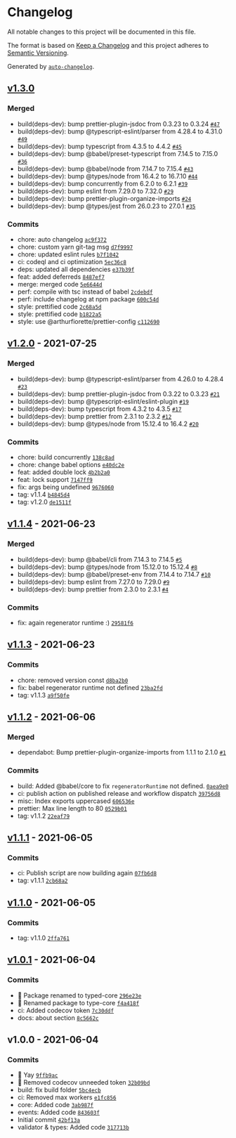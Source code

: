 # Changelog

All notable changes to this project will be documented in this file.

The format is based on [Keep a Changelog](https://keepachangelog.com/en/1.0.0/)
and this project adheres to [Semantic Versioning](https://semver.org/spec/v2.0.0.html).

Generated by [`auto-changelog`](https://github.com/CookPete/auto-changelog).

## [v1.3.0](https://github.com/ArthurFiorette/typed-core/compare/v1.2.0...v1.3.0)

### Merged

- build(deps-dev): bump prettier-plugin-jsdoc from 0.3.23 to 0.3.24 [`#47`](https://github.com/ArthurFiorette/typed-core/pull/47)
- build(deps-dev): bump @typescript-eslint/parser from 4.28.4 to 4.31.0 [`#49`](https://github.com/ArthurFiorette/typed-core/pull/49)
- build(deps-dev): bump typescript from 4.3.5 to 4.4.2 [`#45`](https://github.com/ArthurFiorette/typed-core/pull/45)
- build(deps-dev): bump @babel/preset-typescript from 7.14.5 to 7.15.0 [`#36`](https://github.com/ArthurFiorette/typed-core/pull/36)
- build(deps-dev): bump @babel/node from 7.14.7 to 7.15.4 [`#43`](https://github.com/ArthurFiorette/typed-core/pull/43)
- build(deps-dev): bump @types/node from 16.4.2 to 16.7.10 [`#44`](https://github.com/ArthurFiorette/typed-core/pull/44)
- build(deps-dev): bump concurrently from 6.2.0 to 6.2.1 [`#39`](https://github.com/ArthurFiorette/typed-core/pull/39)
- build(deps-dev): bump eslint from 7.29.0 to 7.32.0 [`#29`](https://github.com/ArthurFiorette/typed-core/pull/29)
- build(deps-dev): bump prettier-plugin-organize-imports [`#24`](https://github.com/ArthurFiorette/typed-core/pull/24)
- build(deps-dev): bump @types/jest from 26.0.23 to 27.0.1 [`#35`](https://github.com/ArthurFiorette/typed-core/pull/35)

### Commits

- chore: auto changelog [`ac9f372`](https://github.com/ArthurFiorette/typed-core/commit/ac9f3728f836d104e24bcfb9f04f780c43ef0bb7)
- chore: custom yarn git-tag msg [`d7f9997`](https://github.com/ArthurFiorette/typed-core/commit/d7f9997e06f71b6eba1a9cc2fdb1c405459328c8)
- chore: updated eslint rules [`b7f1042`](https://github.com/ArthurFiorette/typed-core/commit/b7f1042dd59f55a59d895b133ef964f84af7c8dc)
- ci: codeql and ci optimization [`5ec36c8`](https://github.com/ArthurFiorette/typed-core/commit/5ec36c869826cac1ec5007363ee4b8fc46f2bd45)
- deps: updated all dependencies [`e37b39f`](https://github.com/ArthurFiorette/typed-core/commit/e37b39f6f55fd858c9407d93b65ab674a0eea713)
- feat: added deferreds [`8487ef7`](https://github.com/ArthurFiorette/typed-core/commit/8487ef7e6b989c4312c23549d9b5537d65b05970)
- merge: merged code [`5e6644d`](https://github.com/ArthurFiorette/typed-core/commit/5e6644dde1d39735af784657d3d8b74925fd099b)
- perf: compile with tsc instead of babel [`2cdebdf`](https://github.com/ArthurFiorette/typed-core/commit/2cdebdf159e4906e80d13b646eac604541617054)
- perf: include changelog at npm package [`600c54d`](https://github.com/ArthurFiorette/typed-core/commit/600c54d463ffc7215090a4a3cfa545acdc380f10)
- style: prettified code [`2c68a5d`](https://github.com/ArthurFiorette/typed-core/commit/2c68a5dca65da7619f6f49ceb3faec4bf00af81c)
- style: prettified code [`b1822a5`](https://github.com/ArthurFiorette/typed-core/commit/b1822a51f1d9a428d5616dbe90c16aed7debd01f)
- style: use @arthurfiorette/prettier-config [`c112690`](https://github.com/ArthurFiorette/typed-core/commit/c112690fff722179f62ac1bb020298cf349571ce)

## [v1.2.0](https://github.com/ArthurFiorette/typed-core/compare/v1.1.4...v1.2.0) - 2021-07-25

### Merged

- build(deps-dev): bump @typescript-eslint/parser from 4.26.0 to 4.28.4 [`#23`](https://github.com/ArthurFiorette/typed-core/pull/23)
- build(deps-dev): bump prettier-plugin-jsdoc from 0.3.22 to 0.3.23 [`#21`](https://github.com/ArthurFiorette/typed-core/pull/21)
- build(deps-dev): bump @typescript-eslint/eslint-plugin [`#19`](https://github.com/ArthurFiorette/typed-core/pull/19)
- build(deps-dev): bump typescript from 4.3.2 to 4.3.5 [`#17`](https://github.com/ArthurFiorette/typed-core/pull/17)
- build(deps-dev): bump prettier from 2.3.1 to 2.3.2 [`#12`](https://github.com/ArthurFiorette/typed-core/pull/12)
- build(deps-dev): bump @types/node from 15.12.4 to 16.4.2 [`#20`](https://github.com/ArthurFiorette/typed-core/pull/20)

### Commits

- chore: build concurrently [`138c8ad`](https://github.com/ArthurFiorette/typed-core/commit/138c8ada1dc00360983d65f0e443ff7f35011334)
- chore: change babel options [`e40dc2e`](https://github.com/ArthurFiorette/typed-core/commit/e40dc2e9d10d14bc75a7de5a747e0347df405c93)
- feat: added double lock [`4b2b2a0`](https://github.com/ArthurFiorette/typed-core/commit/4b2b2a03f4a8e6caa524ff564c087b261369d2af)
- feat: lock support [`7147ff9`](https://github.com/ArthurFiorette/typed-core/commit/7147ff921134f78619856420c6c16410c6929788)
- fix: args being undefined [`9676060`](https://github.com/ArthurFiorette/typed-core/commit/96760606286420c9ca999b2f52a44696557e2636)
- tag: v1.1.4 [`b4845d4`](https://github.com/ArthurFiorette/typed-core/commit/b4845d4079400255fee4666a18910a16992a132c)
- tag: v1.2.0 [`de1511f`](https://github.com/ArthurFiorette/typed-core/commit/de1511f32603415930c97022d1dca27e2aa20e70)

## [v1.1.4](https://github.com/ArthurFiorette/typed-core/compare/v1.1.3...v1.1.4) - 2021-06-23

### Merged

- build(deps-dev): bump @babel/cli from 7.14.3 to 7.14.5 [`#5`](https://github.com/ArthurFiorette/typed-core/pull/5)
- build(deps-dev): bump @types/node from 15.12.0 to 15.12.4 [`#8`](https://github.com/ArthurFiorette/typed-core/pull/8)
- build(deps-dev): bump @babel/preset-env from 7.14.4 to 7.14.7 [`#10`](https://github.com/ArthurFiorette/typed-core/pull/10)
- build(deps-dev): bump eslint from 7.27.0 to 7.29.0 [`#9`](https://github.com/ArthurFiorette/typed-core/pull/9)
- build(deps-dev): bump prettier from 2.3.0 to 2.3.1 [`#4`](https://github.com/ArthurFiorette/typed-core/pull/4)

### Commits

- fix: again regenerator runtime :) [`29581f6`](https://github.com/ArthurFiorette/typed-core/commit/29581f6e6cb66cb2e2dfb48b11e7a22260f118fd)

## [v1.1.3](https://github.com/ArthurFiorette/typed-core/compare/v1.1.2...v1.1.3) - 2021-06-23

### Commits

- chore: removed version const [`d8ba2b0`](https://github.com/ArthurFiorette/typed-core/commit/d8ba2b0e22b69fa47592a5669dd8c37705eeff69)
- fix: babel regenerator runtime not defined [`23ba2fd`](https://github.com/ArthurFiorette/typed-core/commit/23ba2fdd22c6dca692b70e0fa6b43178dd4ec16d)
- tag: v1.1.3 [`a9f50fe`](https://github.com/ArthurFiorette/typed-core/commit/a9f50fef62bc0fdb1c8592aa1f9db03aec7fcdb6)

## [v1.1.2](https://github.com/ArthurFiorette/typed-core/compare/v1.1.1...v1.1.2) - 2021-06-06

### Merged

- dependabot: Bump prettier-plugin-organize-imports from 1.1.1 to 2.1.0 [`#1`](https://github.com/ArthurFiorette/typed-core/pull/1)

### Commits

- build: Added @babel/core to fix `regeneratorRuntime` not defined. [`0aea9e0`](https://github.com/ArthurFiorette/typed-core/commit/0aea9e06c1477cd0662f94796f00540e521920c5)
- ci: publish action on published release and workflow dispatch [`39756d8`](https://github.com/ArthurFiorette/typed-core/commit/39756d829dc0023de3be367ea739f56b7ee94796)
- misc: Index exports uppercased [`606536e`](https://github.com/ArthurFiorette/typed-core/commit/606536e8e54c42e8d9d8d14dec66d83636cefeb1)
- prettier: Max line length to 80 [`0529b01`](https://github.com/ArthurFiorette/typed-core/commit/0529b0150d29b0e41e779e958ef3bc08d08d2be1)
- tag: v1.1.2 [`22eaf79`](https://github.com/ArthurFiorette/typed-core/commit/22eaf794402ed21df5567c0b8a7ef082fb07b2dd)

## [v1.1.1](https://github.com/ArthurFiorette/typed-core/compare/v1.1.0...v1.1.1) - 2021-06-05

### Commits

- ci: Publish script are now building again [`07fb6d8`](https://github.com/ArthurFiorette/typed-core/commit/07fb6d8b7dba9ebfb626a2804ec949f971696e1c)
- tag: v1.1.1 [`2cb68a2`](https://github.com/ArthurFiorette/typed-core/commit/2cb68a28656a7d692e618fcd635aaf70be3a41a4)

## [v1.1.0](https://github.com/ArthurFiorette/typed-core/compare/v1.0.1...v1.1.0) - 2021-06-05

### Commits

- tag: v1.1.0 [`2ffa761`](https://github.com/ArthurFiorette/typed-core/commit/2ffa76111fcb8d947ae5caa3dd32a62cc8bae61b)

## [v1.0.1](https://github.com/ArthurFiorette/typed-core/compare/v1.0.0...v1.0.1) - 2021-06-04

### Commits

- 🚚 Package renamed to typed-core [`296e23e`](https://github.com/ArthurFiorette/typed-core/commit/296e23ecd4f1be53f73a2587544cc8470efc70f6)
- 🚚 Renamed package to type-core [`f4a418f`](https://github.com/ArthurFiorette/typed-core/commit/f4a418f5ddd571a63d746461cce4bf9493d0bb85)
- ci: Added codecov token [`7c30ddf`](https://github.com/ArthurFiorette/typed-core/commit/7c30ddf7d2deebbb5827733e35616368d5f34eea)
- docs: about section [`8c5662c`](https://github.com/ArthurFiorette/typed-core/commit/8c5662c34879833080b00f976681e652f36ca37a)

## v1.0.0 - 2021-06-04

### Commits

- 🎉 Yay [`9ffb9ac`](https://github.com/ArthurFiorette/typed-core/commit/9ffb9acf8b3092e40a0ef4fa4f170a923fe9b1b7)
- 👷 Removed codecov unneeded token [`32b09bd`](https://github.com/ArthurFiorette/typed-core/commit/32b09bdcdd588ab23279d36e678436c4578b2745)
- build: fix build folder [`5bc4ecb`](https://github.com/ArthurFiorette/typed-core/commit/5bc4ecb3fb37f7658d8a16dd24b8e015bdebe78d)
- ci: Removed max workers [`e1fc856`](https://github.com/ArthurFiorette/typed-core/commit/e1fc85693242c3b057b70ed5ac188167f588dc29)
- core: Added code [`3ab987f`](https://github.com/ArthurFiorette/typed-core/commit/3ab987f2be61bd1cc319c437cb8584292a7fd5ce)
- events: Added code [`843603f`](https://github.com/ArthurFiorette/typed-core/commit/843603f564f67b280900358d587ae47f624d7db8)
- Initial commit [`42bf13a`](https://github.com/ArthurFiorette/typed-core/commit/42bf13a1b6b6bd3475ed46c2a7ac3463a046ab2f)
- validator & types: Added code [`317713b`](https://github.com/ArthurFiorette/typed-core/commit/317713bb98ba4a74c0763325e49d095f18b68e86)
